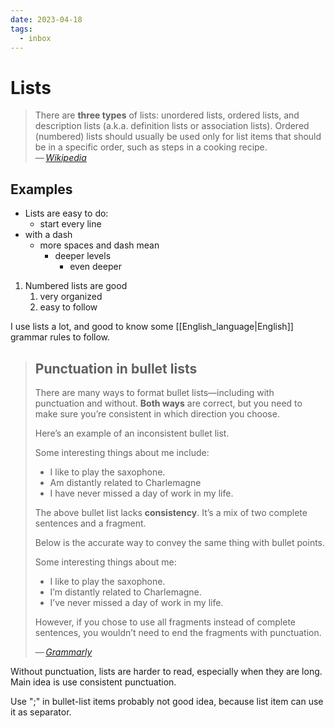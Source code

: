 ```yaml
---
date: 2023-04-18
tags:
  - inbox
---
```


# Lists

> There are **three types** of lists: unordered lists, ordered lists, and
> description lists (a.k.a. definition lists or association lists). Ordered
> (numbered) lists should usually be used only for list items that should be in
> a specific order, such as steps in a cooking recipe.\
> — <cite>[Wikipedia](https://en.wikipedia.org/wiki/Help:List)</cite>

## Examples

- Lists are easy to do:
  - start every line
- with a dash
  - more spaces and dash mean
    - deeper levels
      - even deeper

1. Numbered lists are good
   1. very organized
   2. easy to follow

I use lists a lot, and good to know some [[English_language|English]] grammar
rules to follow.

> ## Punctuation in bullet lists
>
> There are many ways to format bullet lists—including with punctuation and
> without. **Both ways** are correct, but you need to make sure you’re
> consistent in which direction you choose.
>
> Here’s an example of an inconsistent bullet list.
>
> Some interesting things about me include:
>
> - I like to play the saxophone.
> - Am distantly related to Charlemagne
> - I have never missed a day of work in my life.
>
> The above bullet list lacks **consistency**. It’s a mix of two complete
> sentences and a fragment.
>
> Below is the accurate way to convey the same thing with bullet points.
>
> Some interesting things about me:
>
> - I like to play the saxophone.
> - I’m distantly related to Charlemagne.
> - I’ve never missed a day of work in my life.
>
> However, if you chose to use all fragments instead of complete sentences, you
> wouldn’t need to end the fragments with punctuation.
>
> — <cite>[Grammarly](https://www.grammarly.com/blog/bullet-list/)</cite>

Without punctuation, lists are harder to read, especially when they are long.
Main idea is use consistent punctuation.

Use ";" in bullet-list items probably not good idea, because list item can use
it as separator.
